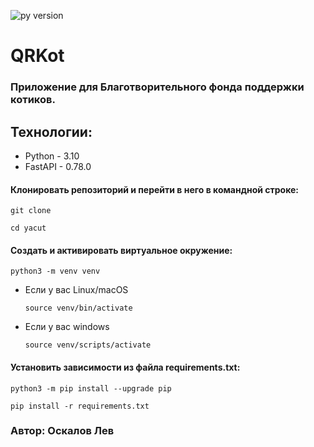 ![py version]([(https://img.shields.io/pypi/v/cls-python)])

# QRKot

### Приложение для Благотворительного фонда поддержки котиков.

## Технологии:

* Python - 3.10
* FastAPI - 0.78.0


#### Клонировать репозиторий и перейти в него в командной строке:

```
git clone 
```

```
cd yacut
```

#### Cоздать и активировать виртуальное окружение:

```
python3 -m venv venv
```

* Если у вас Linux/macOS

    ```
    source venv/bin/activate
    ```

* Если у вас windows

    ```
    source venv/scripts/activate
    ```

#### Установить зависимости из файла requirements.txt:

```
python3 -m pip install --upgrade pip
```

```
pip install -r requirements.txt
```

### Автор: Оскалов Лев
